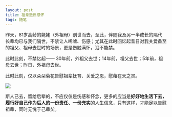 ```yaml
---
layout: post
title: 祖辈逝世感怀
tags: 随笔
---
```


昨天，81岁高龄的姥姥（外祖母）别世而去，至此，伴随我及另一半成长的隔代长辈均已与我们隔世，不禁让人唏嘘、伤感；尤其在此时回忆起昔日对我关爱备至的祖父、祖母去世时的场景，更是伤触满怀，泪不能禁。

此时此刻，不禁忆起—— 30年前，外祖父去世；14年前，祖父去世；5年前，祖母去世；昨日，外祖母去世。

此时此刻，仅以朵朵菊花告慰祖辈抚育、关爱之恩，慰藉在天之灵。

![](http://image.cpxxpc.com/zubei.jpg)

斯人已去，留给后辈的，不应仅仅是伤感和怀念，更多的应当是**好好地生活下去，履行好自己作为后人的一份责任、一份充实**的人生信念，只有这样，才能足以告慰祖辈，同时无愧于己辈矣。

